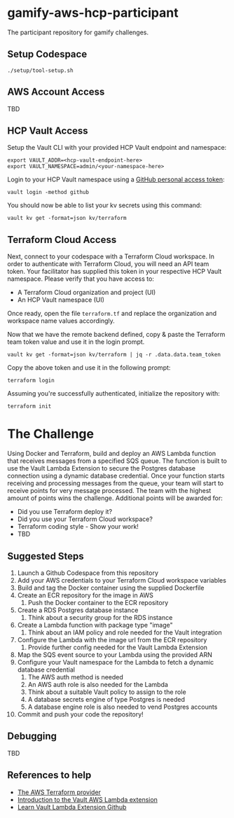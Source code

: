 # gamify-aws-hcp-participant
The participant repository for gamify challenges.

## Setup Codespace

```shell
./setup/tool-setup.sh
```

## AWS Account Access

TBD

## HCP Vault Access

Setup the Vault CLI with your provided HCP Vault endpoint and namespace:
```
export VAULT_ADDR=<hcp-vault-endpoint-here>
export VAULT_NAMESPACE=admin/<your-namespace-here>
```

Login to your HCP Vault namespace using a [GitHub personal access token](https://github.com/settings/tokens):
```shell
vault login -method github
```

You should now be able to list your kv secrets using this command:
```shell
vault kv get -format=json kv/terraform
```

## Terraform Cloud Access

Next, connect to your codespace with a Terraform Cloud workspace. In order to authenticate with Terraform Cloud, you will need an API team token. Your facilitator has supplied this token in your respective HCP Vault namespace. Please verify that you have access to:

- A Terraform Cloud organization and project (UI)
- An HCP Vault namespace (UI)

Once ready, open the file `terraform.tf` and replace the organization and workspace name values accordingly.

Now that we have the remote backend defined, copy & paste the Terraform team token value and use it in the login prompt.

```shell
vault kv get -format=json kv/terraform | jq -r .data.data.team_token
```

Copy the above token and use it in the following prompt:
```shell
terraform login
```

Assuming you're successfully authenticated, initialize the repository with:

```shell
terraform init
```

# The Challenge

Using Docker and Terraform, build and deploy an AWS Lambda function that receives messages from a specified SQS queue. The function is built to use the Vault Lambda Extension to secure the Postgres database connection using a dynamic database credential. Once your function starts receiving and processing messages from the queue, your team will start to receive points for very message processed. The team with the highest amount of points wins the challenge. Additional points will be awarded for:

- Did you use Terraform deploy it?
- Did you use your Terraform Cloud workspace?
- Terraform coding style - Show your work!
- TBD

## Suggested Steps

1. Launch a Github Codespace from this repository
2. Add your AWS credentials to your Terraform Cloud workspace variables
3. Build and tag the Docker container using the supplied Dockerfile
4. Create an ECR repository for the image in AWS
   1. Push the Docker container to the ECR repository
5. Create a RDS Postgres database instance
   1. Think about a security group for the RDS instance
6. Create a Lambda function with package type "image"
   1. Think about an IAM policy and role needed for the Vault integration
7. Configure the Lambda with the image url from the ECR repository
   1.  Provide further config needed for the Vault Lambda Extension
8. Map the SQS event source to your Lambda using the provided ARN
9. Configure your Vault namespace for the Lambda to fetch a dynamic database credential
    1.  The AWS auth method is needed
    2.  An AWS auth role is also needed for the Lambda
    3.  Think about a suitable Vault policy to assign to the role
    4.  A database secrets engine of type Postgres is needed
    5.  A database engine role is also needed to vend Postgres accounts
10. Commit and push your code the repository!

## Debugging

TBD

## References to help

- [The AWS Terraform provider](https://registry.terraform.io/providers/hashicorp/aws/latest/docs)
- [Introduction to the Vault AWS Lambda extension](https://developer.hashicorp.com/vault/tutorials/app-integration/intro-vault-aws-lambda-extension)
- [Learn Vault Lambda Extension Github](https://github.com/hashicorp-education/learn-vault-lambda-extension)